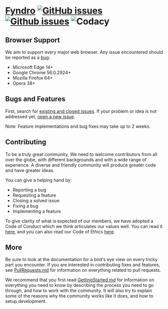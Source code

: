 <!--
===-----------------------------------------------------------------------------------===
Copyright (c) 2021 Fyndro

For copying notice, see https://github.com/CMihai99/fyndro/blob/main/COPYING.
For licenses we use, see https://github.com/CMihai99/fyndro/tree/main/LICENSES.
===-----------------------------------------------------------------------------------===
-->

# [Fyndro](https://cmihai99.github.io/fyndro) [![GitHub issues](https://img.shields.io/github/issues/CMihai99/fyndro)](https://github.com/CMihai99/fyndro/issues) [![Github issues](https://img.shields.io/github/issues-closed/CMihai99/fyndro)](https://github.com/CMihai99/fyndro/issues?q=is%3Aissue+is%3Aclosed) ![Codacy](https://img.shields.io/codacy/grade/23f542e075834f949e2871a52692a5da)

## Browser Support

We aim to support every major web browser. Any issue encountered should be reported as a
[bug](https://github.com/CMihai99/fyndro/issues/new?assignees=&labels=bug&template=bug_report.md&title=%5BBug%5D):

-   Microsoft Edge 14+
-   Google Chrome 56.0.2924+
-   Mozilla Firefox 64+
-   Opera 38+
<!--
-   Samsung Internet 6.2.01.12+
-   Huawei Browser 9.1.0.103+
-->

## Bugs and Features

First, search for [existing and closed issues](https://github.com/CMihai99/fyndro/issues?q=is%3Aissue).
If your problem or idea is not addressed yet,
[open a new issue](https://github.com/CMihai99/fyndro/issues/new/choose).

Note: Feature implementations and bug fixes may take up to 2 weeks.

## Contributing

To be a truly great community, We need to welcome contributors from all over the globe,
with different backgrounds and with a wide range of experience. A diverse
and friendly community will produce greater code and have greater ideas.

You can give a helping hand by:

-   Reporting a bug
-   Requesting a feature
-   Closing a solved issue
-   Fixing a bug
-   Implementing a feature

To give clarity of what is expected of our members, we have adopted a Code of Conduct
which we think articulates our values well. You can read it [here](https://github.com/CMihai99/fyndro/blob/main/Documentation/process/CodeOfConduct.md),
and you can also read our Code of Ethics [here](https://github.com/CMihai99/fyndro/blob/main/Documentation/process/CodeOfEthics.md).

## More

Be sure to look at the documentation for a bird's eye view on every tricky part you encounter.
If you are interested in contributing fixes and features, see [PullRequests.md](https://github.com/CMihai99/fyndro/blob/main/Documentation/maintainer/PullRequests.md) for information on everything related to pull requests.

We recommend that you first read [GettingStarted.md](https://github.com/CMihai99/fyndro/blob/main/Documentation/process/GettingStarted.md) for information on everything you need to know by describing the
process you need to go through, and how to work with the community. It will also try to
explain some of the reasons why the community works like it does, and how to setup development.
